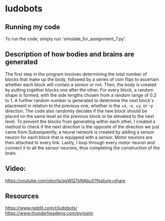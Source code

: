 # ludobots

## Running my code
To run the code, simply run 'simulate_for_assignment_7.py'. 

## Description of how bodies and brains are generated 
The first step in the program involves determining the total number of blocks that make up the body, followed by a series of coin flips to ascertain whether each block will contain a sensor or not. Then, the body is created by putting together blocks one after the other. For every block, a random shape is formed, with the side lengths chosen from a random range of 0.2 to 1. A further random number is generated to determine the next block's placement in relation to the previous one, whether in the +x, -x, +y, or -y direction. The code also randomly decides if the new block should be placed on the same level as the previous block or be elevated to the next level. To prevent the blocks from generating within each other, I created a method to check if the next direction is the opposite of the direction we just came from.Subsequently, a neural network is created by adding a sensor neuron for each block that is equipped with a sensor. Motor neurons are then attached to every link. Lastly, I loop through every motor neuron and connect it to all the sensor neurons, thus completing the construction of the brain. 

## Video: 
https://youtube.com/shorts/agWQ7bNAbu0?feature=share 

## Resources
https://www.reddit.com/r/ludobots/ 
https://www.thunderheadeng.com/pyrosim 

